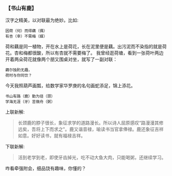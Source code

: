 ### 【书山有鹿】
汉字之精美，以对联最为绝妙。比如:
~~~
因荷（何）而得藕（偶） 
有杏（幸）不需梅（媒）
~~~
荷和藕是同一植物，开在水上是荷花，长在泥里便是藕。出污泥而不染指的就是荷花。杏和梅都很酸，所以有杏就不需要梅了。
我曾经逛荷塘，看到一张荷叶两边开着两朵荷花就像两个朋又围桌对坐，就写了一副对联：
~~~
藕尔独酌无趣， 
荷时与你同饮？
~~~
今天我照葫芦画瓢，给数学家华罗庚的名句画蛇添足，锦上添花。
~~~
书山有路（鹿）勤为径（颈）  
学海无涯（牙）苦做舟（粥） 
~~~
上联新解: 
> 长颈鹿的脖子很长，象征求学的道路漫长。所以诗人屈原感叹“路漫漫其修远矣，吾将上下而求之"。鹿又谐音禄，喻读书当官拿俸禄。鹿还象征吉祥如意。好好读书，就有福禄吉祥。

下联新解: 
>活到老学到老，即使牙齿掉光，吃不动大鱼大肉，只能喝粥，还继续学习。     

咋看牵强附会，细品饶有趣味，你懂的？ 
